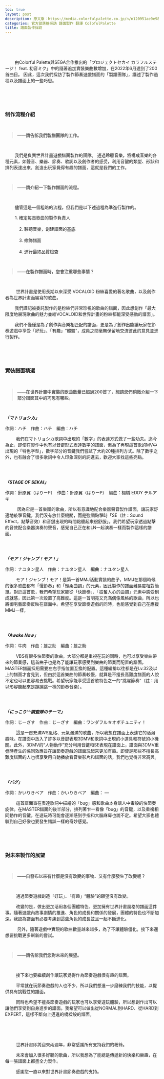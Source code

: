 ```yaml
---
toc: true
layout: post
description: 原文章：https://media.colorfulpalette.co.jp/n/n120951ae0e98 | 此篇訪談翻譯僅作為個人練習。
categories: 官方部落格採訪 譜面製作 翻譯 ColofulPalette 
title: 譜面製作採訪
---
```


<br><br><br>

&nbsp;&nbsp;&nbsp;&nbsp;&nbsp;&nbsp;&nbsp;&nbsp;由Colorful Palette與SEGA合作推出的「プロジェクトセカイ カラフルステージ！ feat. 初音ミク」中的隨著追加實裝樂曲數增加，在2022年6月達到了200首曲目。 因此，這次我們採訪了製作節奏遊戲譜面的「製譜團隊」，講述了製作過程以及譜面上的一些巧思。

  
<br><br><br>
  

### 制作流程介紹

<br>
<blockquote style="font-weight:bold;"> ——請告訴我們製譜團隊的工作。 </blockquote>
<br>
  

&nbsp;&nbsp;&nbsp;&nbsp;&nbsp;&nbsp;&nbsp;&nbsp;我們是負責世界計畫遊戲譜面製作的團隊。 通過聆聽音樂，將構成音樂的各種元素，如聲音、樂器、節奏、歌詞以及創作者的感受，利用音鍵的類型、形狀和排列表達出來，創造出玩家覺得有趣的譜面，這就是我們的工作。

  
  
<br>
<blockquote style="font-weight:bold;"> ——請介紹一下製作譜面的流程。</blockquote>
<br>
  

&nbsp;&nbsp;&nbsp;&nbsp;&nbsp;&nbsp;&nbsp;&nbsp;儘管這是一個粗略的流程，但我們是以下述過程為準進行製作的。


&emsp;&emsp; 1.  確定每首歌曲的製作負責人  <br>  
&emsp;&emsp;&emsp; 2.  聆聽音樂，創建譜面的基底   <br>  
&emsp;&emsp;&emsp; 3.  修飾譜面  <br>  
&emsp;&emsp;&emsp; 4.  進行最終品質檢查 <br>  

  
  
<br>
<blockquote style="font-weight:bold;"> ——在製作譜面時，您會注重哪些事情？</blockquote>
<br>
  

&nbsp;&nbsp;&nbsp;&nbsp;&nbsp;&nbsp;&nbsp;&nbsp; 世界計畫是使用長期以來深受 VOCALOID 粉絲喜愛的著名歌曲，以及創作者為世界計畫而編寫的歌曲。 

&nbsp;&nbsp;&nbsp;&nbsp;&nbsp;&nbsp;&nbsp;&nbsp;我們謹記被委託製作的是粉絲們非常珍視的歌曲的譜面，因此想創作「最大限度地展現歌曲的魅力並給VOCALOID和世界計畫的粉絲都能深受感動的譜面」。 

&nbsp;&nbsp;&nbsp;&nbsp;&nbsp;&nbsp;&nbsp;&nbsp;我們不僅僅是為了創作與音樂相匹配的譜面，更是為了創作出能讓玩家在節奏遊戲中享受「好玩」、「有趣」“體驗”，成員之間毫無保留地交流彼此的意見並進行製作。 

<br><br><br>

### 實裝譜面精選

<br>
<blockquote style="font-weight:bold;">——在世界計畫中實裝的歌曲數量已超過200首了，想請您們稍微介紹一下部分譜面其中的巧思有哪些。 </blockquote>
<br>
  

_**「マトリョシカ」**_　

作詞：ハチ　作曲：ハチ　編曲：ハチ

&nbsp;&nbsp;&nbsp;&nbsp;&nbsp;&nbsp;&nbsp;&nbsp; 我們在マトリョシカ歌詞中出現的「數字」的表達方式做了一些功夫。迄今為止，即使在製作中也有以音鍵形式表達數字的譜面，但為了再現這首歌的MV中出現的「特色字型」，數字部分的音鍵我們嘗試了大約20種排列方式。除了數字之外，也有融合了很多歌詞中令人印象深刻的詞進去，歡迎大家找這些亮點。


<br><br>
  

_**「STAGE OF SEKAI」**_

作詞：針原翼（はりーP）　作曲：針原翼（はりーP）　編曲：棚橋 EDDY テルアキ

&nbsp;&nbsp;&nbsp;&nbsp;&nbsp;&nbsp;&nbsp;&nbsp;  因為它是一首樂團的歌曲，所以有意識地配合樂器聲音製作譜面，讓玩家舒適地敲擊音鍵。我們沒有放什麼機關，而是強調點擊時「SE（註：Sound Effect，點擊音效）和音鍵出現的時間點聽起來很舒服」。我們希望玩家透過點擊的音效配合樂器演奏的聲音，感覺自己正在和LN一起演奏一樣而製作這樣的譜面。


<br><br>


_**「モア！ジャンプ！モア！」**_

作詞：ナユタン星人　作曲：ナユタン星人　編曲：ナユタン星人

&nbsp;&nbsp;&nbsp;&nbsp;&nbsp;&nbsp;&nbsp;&nbsp; モア！ジャンプ！モア！是第一首MMJ活動實裝的曲子，MMJ在那個時候的很多歌曲都有「慢節奏」和「輕柔曲調」的元素，因此製作的譜面難易度相對簡單。對於這首歌，我們希望玩家能從「快節奏」、「振奮人心的曲調」元素中感受到成就感，因此第一次設置了高難度。這是一首明亮又充滿偶像風格的歌曲，所以也將御宅藝節奏反映在譜面中。希望在享受節奏遊戲的同時，也能感覺到自己在應援MMJ一樣。 

  
<br><br>
  

_**「Awake Now」**_

作詞：牛肉　作曲：雄之助　編曲：雄之助

&nbsp;&nbsp;&nbsp;&nbsp;&nbsp;&nbsp;&nbsp;&nbsp; VBS有很多快節奏的歌曲。大部分都是重視在玩的同時，也可以享受樂曲帶來的節奏感，這首曲子也是為了能讓玩家感受到樂曲的節奏而配置的譜面。 MASTER譜面採用需要左右手指位置互換的配置。這種編排以往都是在Lv.32及以上的譜面才會見到，但由於這首樂曲的節奏較慢，就算是不擅長高難度譜面的人說不定也可以更容易去挑戰。希望玩家能享受這首歌特色之一的“跳躍節奏”（註：用以形容聽起來是蹦蹦跳一樣的節奏音樂）。

  
<br><br>
  

_**「にっこり^^調査隊のテーマ」**_

作詞：じーざす　作曲：じーざす　編曲：ワンダフル☆オポチュニティ！

&nbsp;&nbsp;&nbsp;&nbsp;&nbsp;&nbsp;&nbsp;&nbsp; 這是一首充滿WS風格、元氣滿滿的歌曲，所以我想在譜面上表達它的活潑趣味。在譜面中放入了許多以音鍵表現3DMV和歌詞中出現的小道具和符號的小機關。此外，3DMV的“人物動作”充分利用音鍵和SE表現在譜面上，譜面與3DMV重疊時產生的協同效應旨在讓節奏遊戲的譜面玩起來更加有趣。即使是那些不擅長高難度譜面的人也很享受用自動播放看音樂影片和譜面的話，我們也覺得非常高興。


<br><br>  


_**「バグ」**_

作詞：かいりきベア　作曲：かいりきベア　編曲： —

&nbsp;&nbsp;&nbsp;&nbsp;&nbsp;&nbsp;&nbsp;&nbsp; 這首譜面旨在表達歌詞中描繪的「bug」感和歌曲本身讓人中毒般的快節奏旋律。在MASTER譜面的後半部分，排列著乍一看像「bug」的音鍵，以及重複相同動作的音鍵。在遊玩時可能會逐漸感到手指和大腦麻痺也說不定。希望大家也體驗到自己好像也要發生錯誤一樣的奇妙感覺。 

<br><br><br>

###  對未來製作的展望
<br>
<blockquote style="font-weight:bold;"> ——自發布以來有什麼是沒有改變的事物、又有什麼發生了改變呢？ </blockquote>
<br>

&nbsp;&nbsp;&nbsp;&nbsp;&nbsp;&nbsp;&nbsp;&nbsp; 通過節奏遊戲創造「好玩」、「有趣」“體驗”的願望沒有改變。 

&nbsp;&nbsp;&nbsp;&nbsp;&nbsp;&nbsp;&nbsp;&nbsp; 改變的是，做出更加活用各個團體特色、更加擁有世界計畫風格的譜面這件事。隨著遊戲內故事劇情的推進、角色的成長和關係的發展，團體的特色也不斷加深。我認為譜面有必要考慮到這些角色的成長並且一起不斷進化。

&nbsp;&nbsp;&nbsp;&nbsp;&nbsp;&nbsp;&nbsp;&nbsp;  另外，隨著遊戲中實現的歌曲數量越來越多，為了不讓體驗僵化，接下來還想要挑戰更多嶄新的嘗試。 

<br>
<blockquote style="font-weight:bold;"> ——請告訴我們您對未來的展望。 </blockquote>
<br>

&nbsp;&nbsp;&nbsp;&nbsp;&nbsp;&nbsp;&nbsp;&nbsp; 接下來也要繼續創作讓玩家覺得作為節奏遊戲很有趣的譜面。

&nbsp;&nbsp;&nbsp;&nbsp;&nbsp;&nbsp;&nbsp;&nbsp; 平常就在玩節奏遊戲的人也不少，所以我們想進一步磨練我們的技能，以提供具有挑戰性的譜面。

&nbsp;&nbsp;&nbsp;&nbsp;&nbsp;&nbsp;&nbsp;&nbsp; 同時也希望不擅長節奏遊戲的玩家也可以享受遊玩體驗，所以想創作出可以讓他們享受到自身進步的譜面。我希望可以做出從NORMAL到HARD、從HARD到EXPERT，這樣不斷向上邁進的橋樑般的譜面。

  
<br><br><br>

&nbsp;&nbsp;&nbsp;&nbsp;&nbsp;&nbsp;&nbsp;&nbsp; 世界計畫即將迎來兩週年，非常感謝所有支持我們的粉絲。

&nbsp;&nbsp;&nbsp;&nbsp;&nbsp;&nbsp;&nbsp;&nbsp; 未來會加入很多好聽的歌曲，所以我想為了能總是傳遞新的快樂和樂趣，在每一張譜面上都盡全力製作。

  

&nbsp;&nbsp;&nbsp;&nbsp;&nbsp;&nbsp;&nbsp;&nbsp; 感謝您一直以來對世界計畫節奏遊戲的支持。
